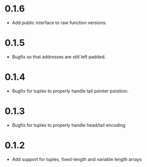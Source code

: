 # 0.1.6
* Add public interface to raw function versions.
# 0.1.5
* Bugfix so that addresses are still left padded.
# 0.1.4
* Bugfix for tuples to properly handle tail pointer poisition.
# 0.1.3
* Bugfix for tuples to properly handle head/tail encoding
# 0.1.2
* Add support for tuples, fixed-length and variable length arrays